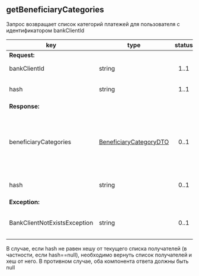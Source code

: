 ## getBeneficiaryCategories

Запрос возвращает список категорий платежей для пользователя с идентификатором bankClientId

key | type | status | comment
--- | ---- | :----: | ---:
**Request:** | | |
bankClientId | string | 1..1 | идентификатор клиента
hash | string | 1..1 | хеш категорий, хранимых на клиенте
**Response:** | | |
beneficiaryCategories | [BeneficiaryCategoryDTO](#beneficiarycategorydto) | 0..1 | список категорий получателей, каждая категория содержит список получателей
hash | string | 0..1 | хеш текущего состояния списка
**Exception:** | | |
BankClientNotExistsException | string | 0..1 | клиент с запрошенным bankClientId не существует

<aside class="notice">В случае, если hash не равен хешу от текущего списка получателей (в частности, если hash==null), необходимо вернуть список получателей и хеш от него. В противном случае, оба компонента ответа должны быть null</aside>
